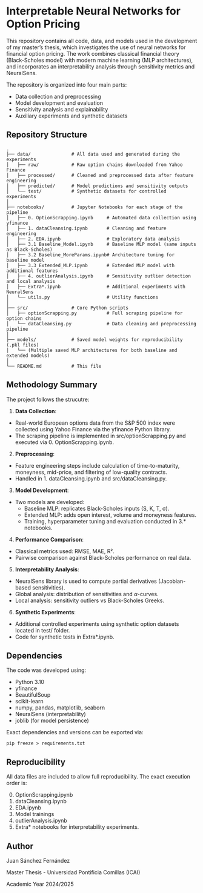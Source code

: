 # Interpretable Neural Networks for Option Pricing

This repository contains all code, data, and models used in the development of my master’s thesis, which investigates the use of neural networks for financial option pricing. The work combines classical financial theory (Black-Scholes model) with modern machine learning (MLP architectures), and incorporates an interpretability analysis through sensitivity metrics and NeuralSens.

The repository is organized into four main parts:

- Data collection and preprocessing
- Model development and evaluation
- Sensitivity analysis and explainability
- Auxiliary experiments and synthetic datasets

## Repository Structure

```
.
├── data/               # All data used and generated during the experiments
│   ├── raw/            # Raw option chains downloaded from Yahoo Finance
│   ├── processed/      # Cleaned and preprocessed data after feature engineering
│   ├── predicted/      # Model predictions and sensitivity outputs
│   └── test/           # Synthetic datasets for controlled experiments
│
├── notebooks/          # Jupyter Notebooks for each stage of the pipeline
│   ├── 0. OptionScrapping.ipynb     # Automated data collection using yfinance
│   ├── 1. dataCleansing.ipynb       # Cleaning and feature engineering
│   ├── 2. EDA.ipynb                 # Exploratory data analysis
│   ├── 3.1 Baseline_Model.ipynb     # Baseline MLP model (same inputs as Black-Scholes)
│   ├── 3.2 Baseline_MoreParams.ipynb# Architecture tuning for baseline model
│   ├── 3.3 Extended_MLP.ipynb       # Extended MLP model with additional features
│   ├── 4. outlierAnalysis.ipynb     # Sensitivity outlier detection and local analysis
│   ├── Extra*.ipynb                 # Additional experiments with NeuralSens
│   └── utils.py                     # Utility functions
│
├── src/                # Core Python scripts
│   ├── optionScrapping.py           # Full scraping pipeline for option chains
│   └── dataCleansing.py             # Data cleaning and preprocessing pipeline
│
├── models/             # Saved model weights for reproducibility (.pkl files)
│   └── (Multiple saved MLP architectures for both baseline and extended models)
│
└── README.md           # This file
```

## Methodology Summary

The project follows the strucutre:

1. **Data Collection**:

- Real-world European options data from the S&P 500 index were collected using Yahoo Finance via the yfinance Python library.
- The scraping pipeline is implemented in src/optionScrapping.py and executed via 0. OptionScrapping.ipynb.

2. **Preprocessing**:

- Feature engineering steps include calculation of time-to-maturity, moneyness, mid-price, and filtering of low-quality contracts.
- Handled in 1. dataCleansing.ipynb and src/dataCleansing.py.

3. **Model Development**:

- Two models are developed:
  - Baseline MLP: replicates Black-Scholes inputs (S, K, T, σ).
  - Extended MLP: adds open interest, volume and moneyness features.
  - Training, hyperparameter tuning and evaluation conducted in 3.\* notebooks.

4. **Performance Comparison**:

- Classical metrics used: RMSE, MAE, R².
- Pairwise comparison against Black-Scholes performance on real data.

5. **Interpretability Analysis**:

- NeuralSens library is used to compute partial derivatives (Jacobian-based sensitivities).
- Global analysis: distribution of sensitivities and $\alpha$-curves.
- Local analysis: sensitivity outliers vs Black-Scholes Greeks.

6. **Synthetic Experiments**:

- Additional controlled experiments using synthetic option datasets located in test/ folder.
- Code for synthetic tests in Extra\*.ipynb.

## Dependencies

The code was developed using:

- Python 3.10
- yfinance
- BeautifulSoup
- scikit-learn
- numpy, pandas, matplotlib, seaborn
- NeuralSens (interpretability)
- joblib (for model persistence)

Exact dependencies and versions can be exported via:

```
pip freeze > requirements.txt
```

## Reproducibility

All data files are included to allow full reproducibility. The exact execution order is:

0. OptionScrapping.ipynb
1. dataCleansing.ipynb
2. EDA.ipynb
3. Model trainings
4. outlierAnalysis.ipynb
5. Extra\* notebooks for interpretability experiments.

## Author

Juan Sánchez Fernández

Master Thesis - Universidad Pontificia Comillas (ICAI)

Academic Year 2024/2025

